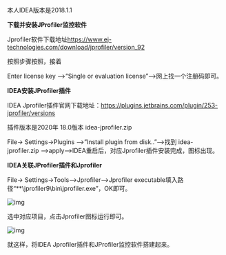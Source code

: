本人IDEA版本是2018.1.1

**下载并安装JProfiler监控软件**

Jprofiler软件下载地址<https://www.ej-technologies.com/download/jprofiler/version_92>

 

按照步骤按照，接着

Enter license key -->“Single or evaluation license”-->网上找一个注册码即可。  

 

 

**IDEA安装JProfiler插件**

IDEA Jprofiler插件官网下载地址：<https://plugins.jetbrains.com/plugin/253-jprofiler/versions>

 

插件版本是2020年 18.0版本  idea-jprofiler.zip

 

File-> Settings->Plugins -->”Install plugin from disk..”-->找到 idea-jprofiler.zip -->apply-->IDEA重启后，对应Jprofiler插件安装完成，图标出现。

 

**IDEA关联JProfiler插件和Jprofiler**

File-> Settings->Tools-->Jprofiler-->Jprofiler executable填入路径“**\jprofiler9\bin\jprofiler.exe”，OK即可。

![img](file:///C:\Users\wwy\AppData\Local\Temp\ksohtml1008\wps1.jpg) 

选中对应项目，点击Jprofiler图标运行即可。

![img](file:///C:\Users\wwy\AppData\Local\Temp\ksohtml1008\wps2.jpg) 

 

就这样，将IDEA Jprofiler插件和JProfiler监控软件搭建起来。